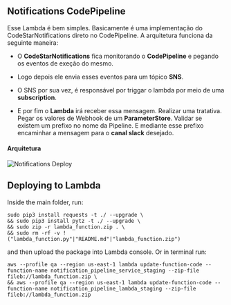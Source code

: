 ## Notifications CodePipeline

Esse Lambda é bem simples. Basicamente é uma implementação do CodeStarNotifications direto no CodePipeline. A arquitetura funciona da seguinte maneira: 

- O **CodeStarNotifications** fica monitorando o **CodePipeline** e pegando os eventos de exeção do mesmo.

- Logo depois ele envia esses eventos para um tópico **SNS**.

- O SNS por sua vez, é responsável por triggar o lambda por meio de uma **subscription**.

- E por fim o **Lambda** irá receber essa mensagem. Realizar uma tratativa. Pegar os valores de Webhook de um **ParameterStore**. Validar se existem um prefixo no nome da Pipeline. E mediante esse prefixo encaminhar a mensagem para o **canal slack** desejado.

#### Arquitetura
![Notifications Deploy](https://user-images.githubusercontent.com/52427398/119200560-8ae93500-ba63-11eb-9dfa-33fecc4666df.jpg)

## Deploying to Lambda

Inside the main folder, run:

```
sudo pip3 install requests -t ./ --upgrade \
&& sudo pip3 install pytz -t ./ --upgrade \
&& sudo zip -r lambda_function.zip . \
&& sudo rm -rf -v !("lambda_function.py"|"README.md"|"lambda_function.zip")
```

and then upload the package into Lambda console. Or in terminal run:

```
aws --profile qa --region us-east-1 lambda update-function-code --function-name notification_pipeline_service_staging --zip-file fileb://lambda_function.zip \
&& aws --profile qa --region us-east-1 lambda update-function-code --function-name notification_pipeline_lambda_staging --zip-file fileb://lambda_function.zip
```

